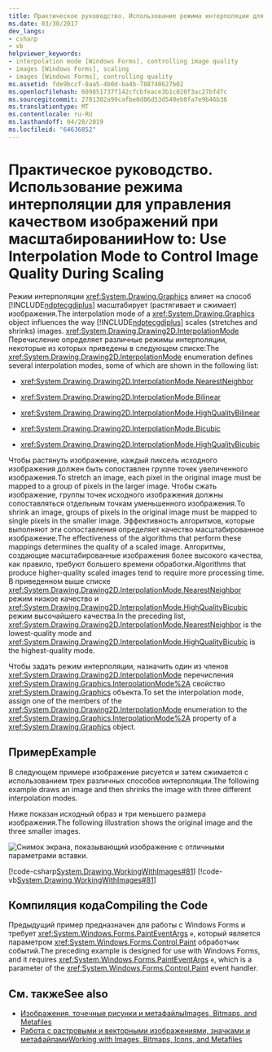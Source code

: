 ```yaml
---
title: Практическое руководство. Использование режима интерполяции для управления качеством изображений при масштабировании
ms.date: 03/30/2017
dev_langs:
- csharp
- vb
helpviewer_keywords:
- interpolation mode [Windows Forms], controlling image quality
- images [Windows Forms], scaling
- images [Windows Forms], controlling quality
ms.assetid: fde9bccf-8aa5-4b0d-ba4b-788740627b02
ms.openlocfilehash: 609851737f142cfcbfeace3b1c020f3ac27bfd7c
ms.sourcegitcommit: 2701302a99cafbe0d86d53d540eb0fa7e9b46b36
ms.translationtype: MT
ms.contentlocale: ru-RU
ms.lasthandoff: 04/28/2019
ms.locfileid: "64636852"
---
```

# <a name="how-to-use-interpolation-mode-to-control-image-quality-during-scaling"></a><span data-ttu-id="15b02-102">Практическое руководство. Использование режима интерполяции для управления качеством изображений при масштабировании</span><span class="sxs-lookup"><span data-stu-id="15b02-102">How to: Use Interpolation Mode to Control Image Quality During Scaling</span></span>
<span data-ttu-id="15b02-103">Режим интерполяции <xref:System.Drawing.Graphics> влияет на способ [!INCLUDE[ndptecgdiplus](../../../../includes/ndptecgdiplus-md.md)] масштабирует (растягивает и сжимает) изображения.</span><span class="sxs-lookup"><span data-stu-id="15b02-103">The interpolation mode of a <xref:System.Drawing.Graphics> object influences the way [!INCLUDE[ndptecgdiplus](../../../../includes/ndptecgdiplus-md.md)] scales (stretches and shrinks) images.</span></span> <span data-ttu-id="15b02-104"><xref:System.Drawing.Drawing2D.InterpolationMode> Перечисление определяет различные режимы интерполяции, некоторые из которых приведены в следующем списке:</span><span class="sxs-lookup"><span data-stu-id="15b02-104">The <xref:System.Drawing.Drawing2D.InterpolationMode> enumeration defines several interpolation modes, some of which are shown in the following list:</span></span>  
  
- <xref:System.Drawing.Drawing2D.InterpolationMode.NearestNeighbor>  
  
- <xref:System.Drawing.Drawing2D.InterpolationMode.Bilinear>  
  
- <xref:System.Drawing.Drawing2D.InterpolationMode.HighQualityBilinear>  
  
- <xref:System.Drawing.Drawing2D.InterpolationMode.Bicubic>  
  
- <xref:System.Drawing.Drawing2D.InterpolationMode.HighQualityBicubic>  
  
 <span data-ttu-id="15b02-105">Чтобы растянуть изображение, каждый пиксель исходного изображения должен быть сопоставлен группе точек увеличенного изображения.</span><span class="sxs-lookup"><span data-stu-id="15b02-105">To stretch an image, each pixel in the original image must be mapped to a group of pixels in the larger image.</span></span> <span data-ttu-id="15b02-106">Чтобы сжать изображение, группы точек исходного изображения должны сопоставляться отдельным точкам уменьшенного изображения.</span><span class="sxs-lookup"><span data-stu-id="15b02-106">To shrink an image, groups of pixels in the original image must be mapped to single pixels in the smaller image.</span></span> <span data-ttu-id="15b02-107">Эффективность алгоритмов, которые выполняют эти сопоставления определяет качество масштабированное изображение.</span><span class="sxs-lookup"><span data-stu-id="15b02-107">The effectiveness of the algorithms that perform these mappings determines the quality of a scaled image.</span></span> <span data-ttu-id="15b02-108">Алгоритмы, создающие масштабированные изображения более высокого качества, как правило, требуют большего времени обработки.</span><span class="sxs-lookup"><span data-stu-id="15b02-108">Algorithms that produce higher-quality scaled images tend to require more processing time.</span></span> <span data-ttu-id="15b02-109">В приведенном выше списке <xref:System.Drawing.Drawing2D.InterpolationMode.NearestNeighbor> режим низкое качество и <xref:System.Drawing.Drawing2D.InterpolationMode.HighQualityBicubic> режим высочайшего качества.</span><span class="sxs-lookup"><span data-stu-id="15b02-109">In the preceding list, <xref:System.Drawing.Drawing2D.InterpolationMode.NearestNeighbor> is the lowest-quality mode and <xref:System.Drawing.Drawing2D.InterpolationMode.HighQualityBicubic> is the highest-quality mode.</span></span>  
  
 <span data-ttu-id="15b02-110">Чтобы задать режим интерполяции, назначить один из членов <xref:System.Drawing.Drawing2D.InterpolationMode> перечисления <xref:System.Drawing.Graphics.InterpolationMode%2A> свойство <xref:System.Drawing.Graphics> объекта.</span><span class="sxs-lookup"><span data-stu-id="15b02-110">To set the interpolation mode, assign one of the members of the <xref:System.Drawing.Drawing2D.InterpolationMode> enumeration to the <xref:System.Drawing.Graphics.InterpolationMode%2A> property of a <xref:System.Drawing.Graphics> object.</span></span>  
  
## <a name="example"></a><span data-ttu-id="15b02-111">Пример</span><span class="sxs-lookup"><span data-stu-id="15b02-111">Example</span></span>  
 <span data-ttu-id="15b02-112">В следующем примере изображение рисуется и затем сжимается с использованием трех различных способов интерполяции.</span><span class="sxs-lookup"><span data-stu-id="15b02-112">The following example draws an image and then shrinks the image with three different interpolation modes.</span></span>  
  
 <span data-ttu-id="15b02-113">Ниже показан исходный образ и три меньшего размера изображения.</span><span class="sxs-lookup"><span data-stu-id="15b02-113">The following illustration shows the original image and the three smaller images.</span></span>  
  
 ![Снимок экрана, показывающий изображение с отличными параметрами вставки.](./media/how-to-use-interpolation-mode-to-control-image-quality-during-scaling/varied-interpolation-settings.png)  
  
 [!code-csharp[System.Drawing.WorkingWithImages#81](~/samples/snippets/csharp/VS_Snippets_Winforms/System.Drawing.WorkingWithImages/CS/Class1.cs#81)]
 [!code-vb[System.Drawing.WorkingWithImages#81](~/samples/snippets/visualbasic/VS_Snippets_Winforms/System.Drawing.WorkingWithImages/VB/Class1.vb#81)]  
  
## <a name="compiling-the-code"></a><span data-ttu-id="15b02-115">Компиляция кода</span><span class="sxs-lookup"><span data-stu-id="15b02-115">Compiling the Code</span></span>  
 <span data-ttu-id="15b02-116">Предыдущий пример предназначен для работы с Windows Forms и требует <xref:System.Windows.Forms.PaintEventArgs> `e`, который является параметром <xref:System.Windows.Forms.Control.Paint> обработчик событий.</span><span class="sxs-lookup"><span data-stu-id="15b02-116">The preceding example is designed for use with Windows Forms, and it requires <xref:System.Windows.Forms.PaintEventArgs> `e`, which is a parameter of the <xref:System.Windows.Forms.Control.Paint> event handler.</span></span>  
  
## <a name="see-also"></a><span data-ttu-id="15b02-117">См. также</span><span class="sxs-lookup"><span data-stu-id="15b02-117">See also</span></span>

- [<span data-ttu-id="15b02-118">Изображения, точечные рисунки и метафайлы</span><span class="sxs-lookup"><span data-stu-id="15b02-118">Images, Bitmaps, and Metafiles</span></span>](images-bitmaps-and-metafiles.md)
- [<span data-ttu-id="15b02-119">Работа с растровыми и векторными изображениями, значками и метафайлами</span><span class="sxs-lookup"><span data-stu-id="15b02-119">Working with Images, Bitmaps, Icons, and Metafiles</span></span>](working-with-images-bitmaps-icons-and-metafiles.md)
